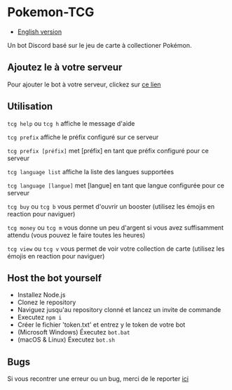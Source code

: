 # Pokemon-TCG

* [English version](README.md)

Un bot Discord basé sur le jeu de carte à collectioner Pokémon.

## Ajoutez le à votre serveur

Pour ajouter le bot à votre serveur, clickez sur [ce lien](https://discord.com/api/oauth2/authorize?client_id=772212678772654100&permissions=10304&scope=bot)

## Utilisation
```tcg help``` ou ```tcg h``` affiche le message d'aide

```tcg prefix``` affiche le préfix configuré sur ce serveur

```tcg prefix [préfix]``` met [préfix] en tant que préfix configuré pour ce serveur

```tcg language list``` affiche la liste des langues supportées

```tcg language [langue]``` met [langue] en tant que langue configurée pour ce serveur

```tcg buy``` ou ```tcg b``` vous permet d'ouvrir un booster (utilisez les émojis en reaction pour naviguer)

```tcg money``` ou ```tcg m``` vous donne un peu d'argent si vous avez suffisamment attendu (vous pouvez le faire toutes les heures)

```tcg view``` ou ```tcg v``` vous permet de voir votre collection de carte (utilisez les émojis en reaction pour naviguer)

## Host the bot yourself

- Installez Node.js
- Clonez le repository
- Naviguez jusqu'au repository clonné et lancez un invite de commande
- Executez  ```npm i```
- Créer le fichier 'token.txt' et entrez y le token de votre bot
- (Microsoft Windows) Éxecutez  ```bot.bat```
- (macOS & Linux) Éxecutez  ```bot.sh```

## Bugs
Si vous recontrer une erreur ou un bug, merci de le reporter [ici](https://github.com/Inklay/Pokemon-TCG/issues)